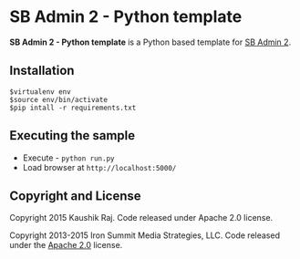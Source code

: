 # SB Admin 2 - Python template

**SB Admin 2 - Python template** is a Python based template for [SB Admin 2](http://startbootstrap.com/template-overviews/sb-admin-2/).

## Installation

```
$virtualenv env
$source env/bin/activate
$pip intall -r requirements.txt
```

## Executing the sample

* Execute - ```python run.py```
* Load browser at ```http://localhost:5000/```

## Copyright and License
Copyright 2015 Kaushik Raj. Code released under Apache 2.0 license.

Copyright 2013-2015 Iron Summit Media Strategies, LLC. Code released under the [Apache 2.0](https://github.com/IronSummitMedia/startbootstrap-sb-admin-2/blob/gh-pages/LICENSE) license.

